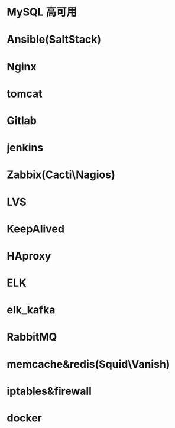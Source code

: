 # MySQL 高可用

# Ansible(SaltStack)

# Nginx

# tomcat

# Gitlab

# jenkins

# Zabbix(Cacti\Nagios)

# LVS

# KeepAlived

# HAproxy

# ELK

# elk_kafka

# RabbitMQ

# memcache&redis(Squid\Vanish)

# iptables&firewall

# docker







